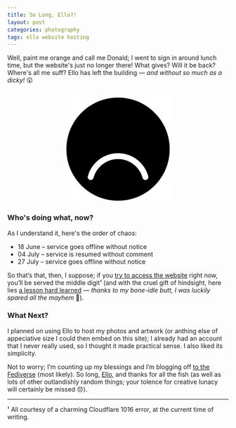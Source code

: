```yaml
---
title: So Long, Ello?!
layout: post
categories: photography
tags: ello website hosting
---
```


Well, paint me orange and call me Donald; I went to sign in around lunch time, but the website's just no longer there! What gives? Will it be back? Where's all me suff? Ello has left the building — _and without so much as a dicky!_&nbsp;😲 

<div>
<center>
<img src="https://raw.githubusercontent.com/martbetz/martbetz.github.io/main/_includes/custom/ello-sad.png" style="padding-top: 15px;" class="align-center" alt="So long, Ello!" width="240">
</center>
</div>

<h3>Who's doing what, now?</h3>

As I understand it, here's the order of chaos:

- 18 June – service goes offline without notice
- 04 July – service is resumed without comment
- 27 July – service goes offline without notice

<!--So that's most certainly that, then, or so it apparently seems&nbsp;— _if&nbsp;you [try to access the website](https://www.ello.co), you'll be served the middle digit!_ ¹-->

So that’s that, then, I suppose; if you [try to access the website](https://www.ello.co) right now, you’ll be served the middle digit¹ (and with the cruel gift of hindsight, here lies [a lesson hard learned](https://danthornton.net/2023/06/is-it-goodbye-to-ello-another-niche-network-gone/#comment-34580) — _thanks to my bone-idle butt, I was luckily spared all the mayhem_&nbsp;😬).

<h3>What Next?</h3>

<!--Sadly, for a great many users of Ello, here lies [a lesson hard learned](https://danthornton.net/2023/06/is-it-goodbye-to-ello-another-niche-network-gone/#comment-34580). I&nbsp;was going to host all my shots there, along side my digital art (I already had an account, so it somewhat made practical sense). Preaching with blessings of hindsight, I was saved by my bone-idle butt; had I been otherwise inclined... 😬-->

I planned on using Ello to host my photos and artwork (or anthing else of appeciative size I could then embed on this site); I already had an account that I never really used, so I thought it made practical sense. I also liked its simplicity.

Not to worry; I’m counting up my blessings and I’m blogging off [to the Fediverse](https://www.fediverse.to) (most likely). So long, [Ello](https://en.m.wikipedia.org/wiki/Ello_(social_network)), and thanks for all the fish (as well as lots of other outlandishly random things; your tolence for creative lunacy will certainly be missed&nbsp;😞).

<hr>

¹ All courtesy of a charming Cloudflare 1016 error, at the current time of writing.

